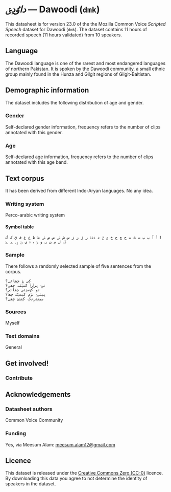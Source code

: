 # *داوُدِݵ* &mdash; Dawoodi (`dmk`)
This datasheet is for version 23.0 of the the Mozilla Common Voice *Scripted Speech* dataset 
for Dawoodi (`dmk`). The dataset contains 11 hours of recorded
speech (11 hours validated) from 10 speakers.

## Language
<!-- {{LANGUAGE_DESCRIPTION}} -->
<!-- Provide a brief (1-2 paragraph) description of your language -->

The Dawoodi language is one of the rarest and most endangered languages of northern Pakistan. It is spoken by the Dawoodi community, a small ethnic group mainly found in the Hunza and Gilgit regions of Gilgit-Baltistan.

<!-- ### Variants -->
<!-- {{VARIANT_DESCRIPTION}} -->
<!-- @ OPTIONAL @ -->
<!-- Describe the variants (MCV variants) of your language -->

<!-- Original Answer: -->
<!-- No any -->

## Demographic information
<!-- You can get a lot of the information in this section from https://analyzer.cv-toolbox.web.tr/browse -->
The dataset includes the following distribution of age and gender.

### Gender
<!-- {{GENDER_TABLE}} -->
<!-- @ AUTOMATICALLY GENERATED @ -->
<!-- | Gender | Frequency |
|--------|-----------|
| male, masculine | ? |
| undeclared | ? |
| female, feminine | ? | -->
Self-declared gender information, frequency refers to the number of clips annotated with this gender.

### Age
<!-- {{AGE_TABLE}} -->
<!-- @ AUTOMATICALLY GENERATED @ -->
<!-- | Age band | Frequency |
|----------|-----------|
| teens | ? |
| twenties | ? |
| thirties | ? |
| fourties | ? |
| fifties | ? |
   ...if other age ranges are present in your data, add rows... -->
Self-declared age information, frequency refers to the number of clips annotated with this age band.

## Text corpus
<!-- {{TEXT_CORPUS_DESCRIPTION}} -->
<!-- @ OPTIONAL @ -->
<!-- An overview of the text corpus, with information such as average length (in characters and words) of validated sentences. -->

It has been derived from different Indo-Aryan languages. No any idea.

### Writing system
<!-- {{WRITING_SYSTEM_DESCRIPTION}} -->
<!-- @ OPTIONAL @ -->
<!-- A description of the writing system (or writing systems) used in the text corpus -->

Perco-arabic writing system 

#### Symbol table
<!-- {{ALPHABET_TABLE}} -->
<!-- @ OPTIONAL @ -->
<!-- If the writing system is alphabetic, you can include the valid alphabet here -->

```ا ݳ آ ب پ ت ٹ ث ج چ ح خ ݼ څ د ڈذڎ ر ڑ ز ژ س ش ݽ ص ض ڞ ط ظ ع غ ف ق ک گ ݣ ل م ن ں و ݸ ہ ۃ ی ݵ ݷ ے ݺ ```

### Sample
<!-- {{SENTENCES_SAMPLE}} -->
There follows a randomly selected sample of five sentences from the corpus.
```
کی ہݸ چھائݺ؟
تݺ بِرݳرݳ کتݵئی چھݺ؟
تو کݸسݵئی چھائی؟
پیئݺ نݸم کیسݵک چھݳ؟
بینڈرنݣ کتݵئ چھݺ؟
```

### Sources
<!-- {{SOURCES_LIST}} -->
<!-- @ OPTIONAL @ -->
<!-- A list of sentence sources, can be curated to the top-N -->

Myself

### Text domains
<!-- {{TEXT_DOMAIN_DESCRIPTION}} -->
<!-- @ OPTIONAL @ -->
<!-- What text domains are represented in the corpus? -->

General

## Get involved!


### Contribute
<!-- {{CONTRIBUTE_LINKS_LIST}} -->
<!-- Here you can include links for how to contribute to the dataset -->


## Acknowledgements


### Datasheet authors
<!-- {{DATASHEET_AUTHORS_LIST}} -->
<!-- A list in the format of: Your Name <email@email.com> -->

Common Voice Community

### Funding
<!-- {{FUNDING_DESCRIPTION}} -->
<!-- @ OPTIONAL @ -->
<!-- If you received any funding, you can include the acknowledgement here -->

Yes, via Meesum Alam: meesum.alam12@gmail.com

## Licence
This dataset is released under the [Creative Commons Zero (CC-0)](https://creativecommons.org/public-domain/cc0/) licence. By downloading this data
you agree to not determine the identity of speakers in the dataset.